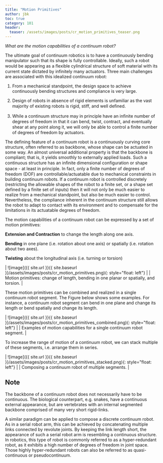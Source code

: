 ```yaml
---
title: "Motion Primitives"
author: jbk
toc: true
category: 101
header:
  teaser: /assets/images/posts/cr_motion_primitives_teaser.png
---
```

*What are the motion capabilities of a continuum robot?*

The ultimate goal of continuum robotics is to have a continuously bending manipulator such that its shape is fully controllable. Ideally, such a robot would be appearing as a ﬂexible cylindrical structure of soft material with its current state dictated by infinitely many actuators. Three main challenges are associated with this idealized continuum robot:
1. From a mechanical standpoint, the design space to achieve continuously bending structures and compliance is very large.

2. Design of robots in absence of rigid elements is unfamiliar as the vast majority of existing robots is rigid, stiﬀ, and well deﬁned.

3. While a continuum structure may in principle have an inﬁnite number of degrees of freedom in that it can bend, twist, contract, and eventually shear at any point along it, we will only be able to control a ﬁnite number of degrees of freedom by actuators.


The defining feature of a continuum robot is a continuously curving core structure, often referred to as backbone, whose shape can be actuated in some way. An almost universal additional property is that the backbone is compliant; that is, it yields smoothly to externally applied loads. Such a continuous structure has an inﬁnite dimensional configuration or shape space - at least in principle. In fact, only a ﬁnite number of degrees of freedom (DOF) are controllable/actuatable due to mechanical constraints in building continuum robots. If a continuum robot is controlled discretely (restricting the allowable shapes of the robot to a finite set, or a shape set defined by a finite set of inputs) then it will not only be much easier to realize from a mechanical standpoint, but also be much easier to control. Nevertheless, the compliance inherent in the continuum structure still allows the robot to adapt to contact with its environment and to compensate for the limitations in its actuatable degrees of freedom.

The motion capabilities of a continuum robot can be expressed by a set of motion primitives:

**Extension and Contraction** to change the length along one axis.

**Bending** in one plane (i.e. rotation about one axis) or spatially (i.e. rotation about two axes).

**Twisting** about the longitudinal axis (i.e. turning or torsion)

|  ![image]({{ site.url }}{{ site.baseurl }}/assets/images/posts/cr_motion_primitives.png){: style="float: left"} |
| Motion primitives: change of length, bending in one planar or spatially, and torsion. |

These motion primitives can be combined and realized in a single continuum robot segment. The Figure below shows some examples. For instance, a continuum robot segment can bend in one plane and change its length or bend spatially and change its length. 

| ![image]({{ site.url }}{{ site.baseurl }}/assets/images/posts/cr_motion_primitives_combined.png){: style="float: left"} |
| Examples of motion capabilities for a single continuum robot segment. |

To increase the range of motion of a continuum robot, we can stack multiple of these segments, i.e. arrange them in series.

| ![image]({{ site.url }}{{ site.baseurl }}/assets/images/posts/cr_motion_primitives_stacked.png){: style="float: left"} |
| Composing a continuum robot of multiple segments. |

## Note
The backbone of a continuum robot does not necessarily have to be continuous. The biological counterpart, e.g. snakes, have a continuous external appearance, but are vertebrates with an internal segmented backbone comprised of many very short rigid-links.

A similar paradigm can be applied to compose a discrete continuum robot. As in a serial robot arm, this can be achieved by concatenating multiple links connected by revolute joints. By keeping the link length short, the appearance of such a serial robot arm is resembling a continuous structure. In robotics, this type of robot is commonly referred to as a hyper-redundant robot, as it exhibits a high number of degrees of freedom in joint space. Those highly hyper-redundant robots can also be referred to as quasi-continuous or pseudocontinuum.
